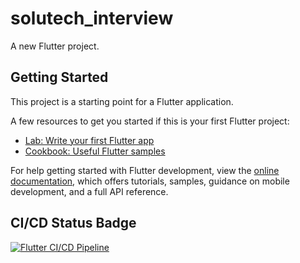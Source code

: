 # solutech_interview

A new Flutter project.

## Getting Started

This project is a starting point for a Flutter application.

A few resources to get you started if this is your first Flutter project:

- [Lab: Write your first Flutter app](https://docs.flutter.dev/get-started/codelab)
- [Cookbook: Useful Flutter samples](https://docs.flutter.dev/cookbook)

For help getting started with Flutter development, view the
[online documentation](https://docs.flutter.dev/), which offers tutorials,
samples, guidance on mobile development, and a full API reference.

## CI/CD Status Badge

[![Flutter CI/CD Pipeline](https://github.com/sam-baraka/solutech_interview/actions/workflows/main.yml/badge.svg)](https://github.com/{username}/{repo-name}/actions/workflows/main.yml)